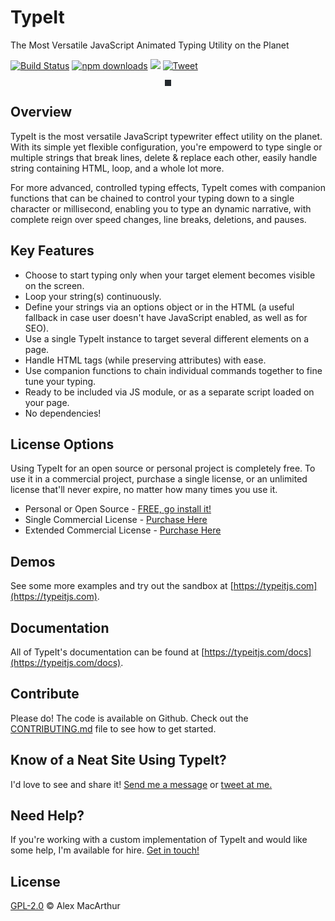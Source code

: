 # TypeIt
The Most Versatile JavaScript Animated Typing Utility on the Planet

[![Build Status](https://travis-ci.org/alexmacarthur/typeit.svg?branch=master)](https://travis-ci.org/alexmacarthur/typeit)
[![npm downloads](https://img.shields.io/npm/dm/typeit.svg?style=flat-square)](http://npm-stat.com/charts.html?package=typeit)
[![](https://data.jsdelivr.com/v1/package/npm/typeit/badge)](https://www.jsdelivr.com/package/npm/typeit)
[![Tweet](https://img.shields.io/twitter/url/http/shields.io.svg?style=social)](https://twitter.com/intent/tweet?url=https%3A%2F%2Fgithub.com%2Falexmacarthur%2Ftypeit&via=amacarthur&text=Check%20out%20TypeIt%2C%20the%20most%20versatile%20JavaScript%20animated%20typing%20utility%20on%20the%20planet.&hashtags=js%2Cwebdev%2Coss)

<p align="center">
    <img src="demo.gif" alt="" style="border: 5px solid #24292e;">
</p>

## Overview
TypeIt is the most versatile JavaScript typewriter effect utility on the planet. With its simple yet flexible configuration, you're empowerd to type single or multiple strings that break lines, delete & replace each other, easily handle string containing HTML, loop, and a whole lot more.

For more advanced, controlled typing effects, TypeIt comes with companion functions that can be chained to control your typing down to a single character or millisecond, enabling you to type an dynamic narrative, with complete reign over speed changes, line breaks, deletions, and pauses.

## Key Features
* Choose to start typing only when your target element becomes visible on the screen.
* Loop your string(s) continuously.
* Define your strings via an options object or in the HTML (a useful fallback in case user doesn't have JavaScript enabled, as well as for SEO).
* Use a single TypeIt instance to target several different elements on a page.
* Handle HTML tags (while preserving attributes) with ease.
* Use companion functions to chain individual commands together to fine tune your typing.
* Ready to be included via JS module, or as a separate script loaded on your page.
* No dependencies!

## License Options
Using TypeIt for an open source or personal project is completely free. To use it in a commercial project, purchase a single license, or an unlimited license that'll never expire, no matter how many times you use it.
* Personal or Open Source - [FREE, go install it!](https://typeitjs.com/docs/#installation)
* Single Commercial License - [Purchase Here](https://typeitjs.com#license)
* Extended Commercial License - [Purchase Here](https://typeitjs.com#license)

## Demos
See some more examples and try out the sandbox at [https://typeitjs.com](https://typeitjs.com).

## Documentation
All of TypeIt's documentation can be found at [https://typeitjs.com/docs](https://typeitjs.com/docs).

## Contribute
Please do! The code is available on Github. Check out the [CONTRIBUTING.md](https://github.com/alexmacarthur/typeit/blob/master/CONTRIBUTING.md) file to see how to get started.

## Know of a Neat Site Using TypeIt?
I'd love to see and share it! [Send me a message](https://macarthur.me/contact) or [tweet at me.](https://www.twitter.com/amacarthur)

## Need Help?
If you're working with a custom implementation of TypeIt and would like some help, I'm available for hire. [Get in touch!](https://macarthur.me/contact)

## License
[GPL-2.0](https://github.com/alexmacarthur/typeit/blob/master/LICENSE) © Alex MacArthur

